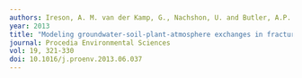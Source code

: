 ```yaml
---
authors: Ireson, A. M. van der Kamp, G., Nachshon, U. and Butler, A.P.
year: 2013
title: "Modeling groundwater-soil-plant-atmosphere exchanges in fractured porous media."
journal: Procedia Environmental Sciences
vol: 19, 321-330
doi: 10.1016/j.proenv.2013.06.037
---
```

